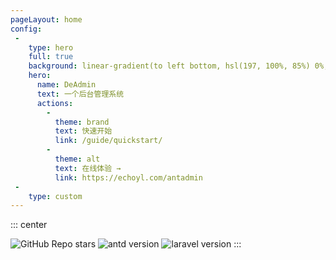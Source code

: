 ```yaml
---
pageLayout: home
config:
 -
    type: hero
    full: true
    background: linear-gradient(to left bottom, hsl(197, 100%, 85%) 0%,hsl(184, 100%, 85%) 100%)
    hero:
      name: DeAdmin
      text: 一个后台管理系统
      actions:
        -
          theme: brand
          text: 快速开始
          link: /guide/quickstart/
        -
          theme: alt
          text: 在线体验 →
          link: https://echoyl.com/antadmin
 -
    type: custom
---
```


<div style="max-width: 960px;margin:0 auto;" class="home-custom-content">

::: center

![GitHub Repo stars](https://img.shields.io/github/stars/echoyl/deadmin)
![antd version](https://img.shields.io/npm/v/antd?color=32A9C3&labelColor=1B3C4A&label=antd)
![laravel version](https://img.shields.io/badge/laravel-9+-59a9f8.svg?color=32A9C3&labelColor=1B3C4A&label=laravel)
:::

<!-- @include: ./notes/guide/quick-start/index.md -->
</div>